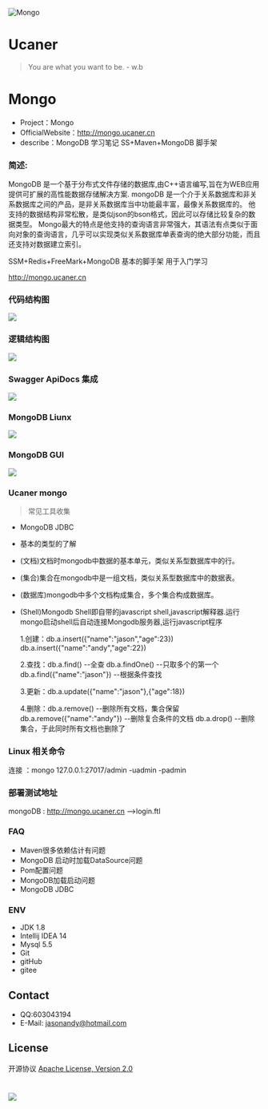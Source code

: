 ![Mongo](http://upload-images.jianshu.io/upload_images/7802425-9eb1bcd006e34aa6.png?imageMogr2/auto-orient/strip%7CimageView2/2/w/1240)

# Ucaner
> You are what you want to be. - w.b

# Mongo
* Project：Mongo
* OfficialWebsite：http://mongo.ucaner.cn
* describe：MongoDB 学习笔记 SS+Maven+MongoDB 脚手架

### 简述:
MongoDB 是一个基于分布式文件存储的数据库,由C++语言编写,旨在为WEB应用提供可扩展的高性能数据存储解决方案.
mongoDB	是一个介于关系数据库和非关系数据库之间的产品，是非关系数据库当中功能最丰富，最像关系数据库的。
他支持的数据结构非常松散，是类似json的bson格式，因此可以存储比较复杂的数据类型。
Mongo最大的特点是他支持的查询语言非常强大，其语法有点类似于面向对象的查询语言，几乎可以实现类似关系数据库单表查询的绝大部分功能，而且还支持对数据建立索引。 

SSM+Redis+FreeMark+MongoDB 基本的脚手架 用于入门学习

http://mongo.ucaner.cn

### 代码结构图
![](http://upload-images.jianshu.io/upload_images/7802425-df1b75c344c21878.png?imageMogr2/auto-orient/strip%7CimageView2/2/w/1240)

### 逻辑结构图
![](http://upload-images.jianshu.io/upload_images/7802425-fbe8281e48a6649c.png?imageMogr2/auto-orient/strip%7CimageView2/2/w/1240)

### Swagger ApiDocs 集成
![](http://upload-images.jianshu.io/upload_images/7802425-af0248d896a7d5bd.png?imageMogr2/auto-orient/strip%7CimageView2/2/w/1240)

### MongoDB Liunx
![](http://upload-images.jianshu.io/upload_images/7802425-bfb65b86e4b9987f.png?imageMogr2/auto-orient/strip%7CimageView2/2/w/1240)

### MongoDB GUI
![](http://upload-images.jianshu.io/upload_images/7802425-4a809b0d7fda63a8.png?imageMogr2/auto-orient/strip%7CimageView2/2/w/1240)

### Ucaner mongo


> 常见工具收集
- MongoDB JDBC
- 基本的类型的了解
- (文档)文档时mongodb中数据的基本单元，类似关系型数据库中的行。
- (集合)集合在mongodb中是一组文档，类似关系型数据库中的数据表。
- (数据库)mongodb中多个文档构成集合，多个集合构成数据库。
- (Shell)Mongodb Shell即自带的javascript shell,javascript解释器.运行mongo启动shell后自动连接Mongodb服务器,运行javascript程序

  1.创建：db.a.insert({"name":"jason","age":23})
          db.a.insert({"name":"andy","age":22})
          
  2.查找：db.a.find()                  --全查
          db.a.findOne()               --只取多个的第一个
          db.a.find({"name":"jason"})   --根据条件查找
          
  3.更新：db.a.update({"name":"jason"},{"age":18})
  
  4.删除：db.a.remove()                --删除所有文档，集合保留
          db.a.remove({"name":"andy"}) --删除复合条件的文档
          db.a.drop()                  --删除集合，于此同时所有文档也删除了

### Linux  相关命令
连接 ：mongo 127.0.0.1:27017/admin -uadmin -padmin


### 部署测试地址

mongoDB : http://mongo.ucaner.cn -->login.ftl


### FAQ
- Maven很多依赖估计有问题
- MongoDB 启动时加载DataSource问题
- Pom配置问题
- MongoDB加载启动问题
- MongoDB JDBC

### ENV
- JDK 1.8
- Intellij IDEA 14
- Mysql 5.5
- Git
- gitHub
- gitee

## Contact
- QQ:603043194
- E-Mail: jasonandy@hotmail.com

## License
开源协议 [Apache License, Version 2.0](http://www.apache.org/licenses/LICENSE-2.0.html)

#
![](http://upload-images.jianshu.io/upload_images/7802425-bb910b4ae954107a.png?imageMogr2/auto-orient/strip%7CimageView2/2/w/1240)